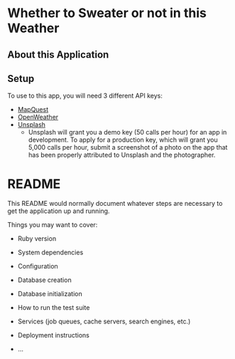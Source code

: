 # Whether to Sweater or not in this Weather

## About this Application

## Setup
To use to this app, you will need 3 different API keys:
- [MapQuest](https://developer.mapquest.com)
- [OpenWeather](https://openweathermap.org/appid)
- [Unsplash](https://unsplash.com/developers)
  * Unsplash will grant you a demo key (50 calls per hour) for an app in development. To apply for a production key, which will grant you 5,000 calls per hour, submit a screenshot of a photo on the app that has been properly attributed to Unsplash and the photographer.
	
# README

This README would normally document whatever steps are necessary to get the
application up and running.

Things you may want to cover:

* Ruby version

* System dependencies

* Configuration

* Database creation

* Database initialization

* How to run the test suite

* Services (job queues, cache servers, search engines, etc.)

* Deployment instructions

* ...
